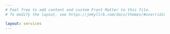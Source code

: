 ```yaml
---
# Feel free to add content and custom Front Matter to this file.
# To modify the layout, see https://jekyllrb.com/docs/themes/#overriding-theme-defaults

layout: services
---
```

